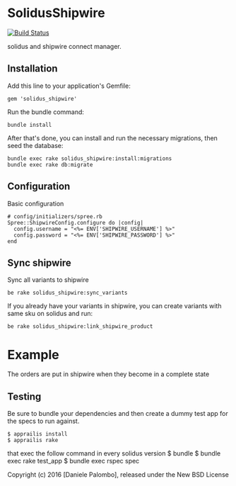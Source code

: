 # SolidusShipwire

[![Build Status](https://travis-ci.org/nebulab/solidus_shipwire.svg?branch=master)](https://travis-ci.org/nebulab/solidus_shipwire.svg?branch=master)

solidus and shipwire connect manager.

## Installation

Add this line to your application's Gemfile:

```
gem 'solidus_shipwire'
```

Run the bundle command:

```
bundle install
```

After that's done, you can install and run the necessary migrations, then seed the database:

```
bundle exec rake solidus_shipwire:install:migrations
bundle exec rake db:migrate
```

## Configuration

Basic configuration

```
# config/initializers/spree.rb
Spree::ShipwireConfig.configure do |config|
  config.username = "<%= ENV['SHIPWIRE_USERNAME'] %>"
  config.password = "<%= ENV['SHIPWIRE_PASSWORD'] %>"
end
```

## Sync shipwire

Sync all variants to shipwire

```
be rake solidus_shipwire:sync_variants
```

If you already have your variants in shipwire, you can create variants with same 
sku on solidus and run:

```
be rake solidus_shipwire:link_shipwire_product
```

Example
=============

The orders are put in shipwire when they become in a complete state

Testing
-------

Be sure to bundle your dependencies and then create a dummy test app for the specs to run against.

    $ apprailis install
    $ apprailis rake

that exec the follow command in every solidus version
    $ bundle
    $ bundle exec rake test_app
    $ bundle exec rspec spec

Copyright (c) 2016 [Daniele Palombo], released under the New BSD License
